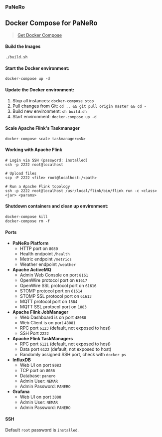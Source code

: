 
### PaNeRo

Docker Compose for PaNeRo
-------------------------

> [Get Docker Compose](https://www.docker.com/products/docker-compose)

#### Build the Images

```shell
./build.sh
```

#### Start the Docker environment:

```shell
docker-compose up -d
```

#### Update the Docker environment:

1. Stop all instances: `docker-compose stop`
2. Pull changes from Git: `cd .. && git pull origin master && cd -`
3. Build new environment: `sh build.sh`
4. Start environment: `docker-compose up -d`


#### Scale Apache Flink's Taskmanager

```shell
docker-compose scale taskmanager=<N>
```

#### Working with Apache Flink

```shell
# Login via SSH (password: installed)
ssh -p 2222 root@localhost

# Upload files
scp -P 2222 <file> root@localhost:/<path>

# Run a Apache Flink topology
ssh -p 2222 root@localhost /usr/local/flink/bin/flink run -c <class> <jar> <params>
```

#### Shutdown containers and clean up environment:

```shell
docker-compose kill
docker-compose rm -f
```

#### Ports

* **PaNeRo Platform**
  * HTTP port on `8080`
  * Health endpoint `/health`  
  * Metric endpoint `/metrics`
  * Weather endpoint `/weather`
* **Apache ActiveMQ**
  * Admin Web Console on port `8161`
  * OpenWire protocol port on `61617`
  * OpenWire SSL protocol port on `61616`
  * STOMP protocol port on `61614`
  * STOMP SSL protocol port on `61613`
  * MQTT protocol port on `1884`
  * MQTT SSL protocol port on `1883`
* **Apache Flink JobManager**
  * Web Dashboard is on port `48080`
  * Web Client is on port `48081`
  * RPC port `6123` (default, not exposed to host)
  * SSH Port `2222`
* **Apache Flink TaskManagers**
  * RPC port `6121` (default, not exposed to host)
  * Data port `6122` (default, not exposed to host)
  * Randomly assigned SSH port, check with `docker ps`
* **InfluxDB**
  * Web UI on port `8083`
  * TCP port on `8086`
  * Database: `panero`
  * Admin User: `NEMAR`
  * Admin Password: `PANERO`
* **Grafana**
  * Web UI on port `3000`
  * Admin User: `NEMAR`
  * Admin Password: `PANERO`

#### SSH

Default `root` password is `installed`.
